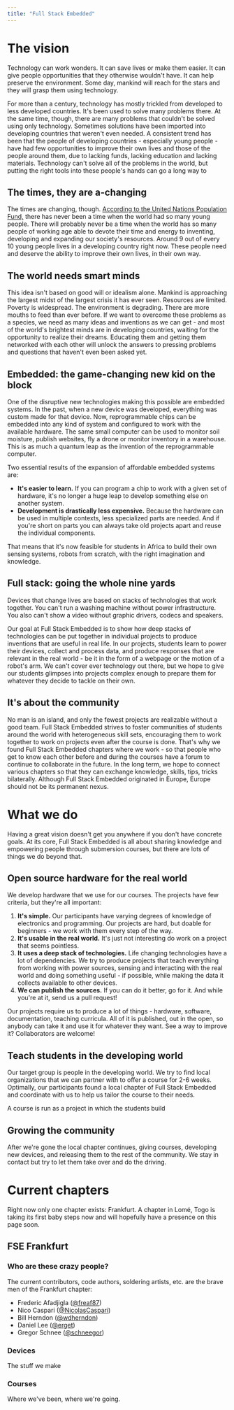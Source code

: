 ```yaml
---
title: "Full Stack Embedded"
---
```


# The vision
Technology can work wonders. It can save lives or make them easier. It can give
people opportunities that they otherwise wouldn't have. It can help preserve
the environment. Some day, mankind will reach for the stars and they will grasp
them using technology.

For more than a century, technology has mostly trickled from developed to less
developed countries. It's been used to solve many problems there. At the same
time, though, there are many problems that couldn't be solved using only
technology. Sometimes solutions have been imported into developing countries
that weren't even needed. A consistent trend has been that the people of
developing countries - especially young people - have had few opportunities to
improve their own lives and those of the people around them, due to lacking
funds, lacking education and lacking materials. Technology can't solve all of
the problems in the world, but putting the right tools into these people's
hands can go a long way to 

## The times, they are a-changing
The times are changing, though. [According to the United Nations Population
Fund,](http://www.unfpa.org/resources/state-world-population-2014-press-summary)
there has never been a time when the world had so many young people. There will
probably never be a time when the world has so many people of working age able
to devote their time and energy to inventing, developing and expanding our
society's resources. Around 9 out of every 10 young people lives in a
developing country right now. These people need and deserve the ability to
improve their own lives, in their own way.

## The world needs smart minds
This idea isn't based on good will or idealism alone. Mankind is approaching
the largest midst of the largest crisis it has ever seen. Resources are
limited. Poverty is widespread. The environment is degrading. There are more
mouths to feed than ever before. If we want to overcome these problems as a
species, we need as many ideas and inventions as we can get - and most of the
world's brightest minds are in developing countries, waiting for the
opportunity to realize their dreams. Educating them and getting them networked
with each other will unlock the answers to pressing problems and questions that
haven't even been asked yet.

## Embedded: the game-changing new kid on the block
One of the disruptive new technologies making this possible are embedded
systems. In the past, when a new device was developed, everything was custom
made for that device. Now, reprogrammable chips can be embedded into any kind
of system and configured to work with the available hardware. The same small
computer can be used to monitor soil moisture, publish websites, fly a drone or
monitor inventory in a warehouse. This is as much a quantum leap as the
invention of the reprogrammable computer.

Two essential results of the expansion of affordable embedded systems are:

* **It's easier to learn.** If you can program a chip to work with a given set
  of hardware, it's no longer a huge leap to develop something else on another
  system.
* **Development is drastically less expensive.** Because the hardware can be
  used in multiple contexts, less specialized parts are needed. And if you're
  short on parts you can always take old projects apart and reuse the
  individual components.

That means that it's now feasible for students in Africa to build their own
sensing systems, robots from scratch, with the right imagination and knowledge.

## Full stack: going the whole nine yards
Devices that change lives are based on stacks of technologies that work
together. You can't run a washing machine without power infrastructure. You
also can't show a video without graphic drivers, codecs and speakers.

Our goal at Full Stack Embedded is to show how deep stacks of technologies can
be put together in individual projects to produce inventions that are useful in
real life. In our projects, students learn to power their devices, collect and
process data, and produce responses that are relevant in the real world - be it
in the form of a webpage or the motion of a robot's arm. We can't cover ever
technology out there, but we hope to give our students glimpses into projects
complex enough to prepare them for whatever they decide to tackle on their own.

## It's about the community
No man is an island, and only the fewest projects are realizable without a good
team. Full Stack Embedded strives to foster communities of students around the
world with heterogeneous skill sets, encouraging them to work together to work
on projects even after the course is done. That's why we found Full Stack
Embedded chapters where we work - so that people who get to know each other
before and during the courses have a forum to continue to collaborate in the
future. In the long term, we hope to connect various chapters so that they can
exchange knowledge, skills, tips, tricks bilaterally. Although Full Stack
Embedded originated in Europe, Europe should not be its permanent nexus.

# What we do
Having a great vision doesn't get you anywhere if you don't have concrete
goals. At its core, Full Stack Embedded is all about sharing knowledge and
empowering people through submersion courses, but there are lots of things we
do beyond that.

## Open source hardware for the real world
We develop hardware that we use for our courses. The projects have few
criteria, but they're all important:

1. **It's simple.** Our participants have varying degrees of knowledge of
   electronics and programming. Our projects are hard, but doable for
   beginners - we work with them every step of the way.
1. **It's usable in the real world.** It's just not interesting do work on a
   project that seems pointless.
1. **It uses a deep stack of technologies.** Life changing technologies have a
   lot of dependencies. We try to produce projects that teach everything from
   working with power sources, sensing and interacting with the real world and
   doing something useful - if possible, while making the data it collects
   available to other devices.
1. **We can publish the sources.** If you can do it better, go for it. And
   while you're at it, send us a pull request!

Our projects require us to produce a lot of things - hardware, software,
documentation, teaching curricula. All of it is published, out in the open, so
anybody can take it and use it for whatever they want. See a way to improve it?
Collaborators are welcome!

## Teach students in the developing world
Our target group is people in the developing world. We try to find local
organizations that we can partner with to offer a course for 2-6 weeks.
Optimally, our participants found a local chapter of Full Stack Embedded and
coordinate with us to help us tailor the course to their needs.

A course is run as a project in which the students build 

## Growing the community
After we're gone the local chapter continues, giving courses, developing new
devices, and releasing them to the rest of the community. We stay in contact
but try to let them take over and do the driving.

# Current chapters
Right now only one chapter exists: Frankfurt. A chapter in Lomé, Togo is taking
its first baby steps now and will hopefully have a presence on this page soon.

## FSE Frankfurt

### Who are these crazy people?
The current contributors, code authors, soldering artists, etc. are the brave
men of the Frankfurt chapter:

* Frederic Afadjigla ([@freaf87](https://github.com/freaf87))
* Nico Caspari ([@NicolasCaspari](https://github.com/NicolasCaspari))
* Bill Herndon ([@wdherndon](https://github.com/wdherndon))
* Daniel Lee ([@erget](https://github.com/erget))
* Gregor Schnee ([@schneegor](https://github.com/schneegor))

### Devices
The stuff we make

### Courses
Where we've been, where we're going.

